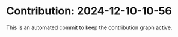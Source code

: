 # Contribution: 2024-12-10-10-56
This is an automated commit to keep the contribution graph active.
